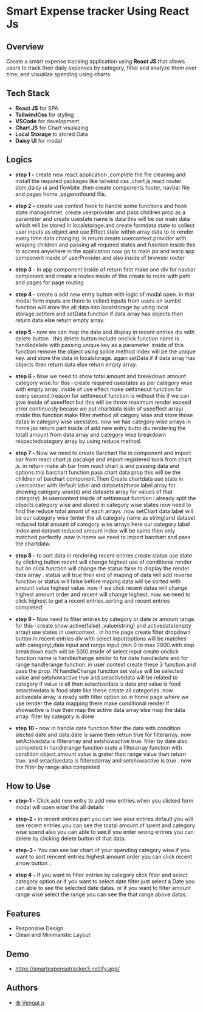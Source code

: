 # Smart Expense tracker Using React Js

## Overview

Create a smart expense tracking application using **React JS** that allows users to track their daily expenses by category, filter and analyze them over time, and visualize spending using charts.

## Tech Stack

- **React JS** for SPA
- **TailwindCss** for styling
- **VSCode** for development
- **Chart JS** for Chart visulazing
- **Local Storage** to stored Data
- **Daisy UI** for modal

## Logics

- **step 1 -** create new react application ,complete the file cleaning and install the required packages like tailwind css ,chart js,react router dom,daisy ui and flowbite .then create components footer, navbar file and pages home ,pagenotfound file.

- **step 2 -** create use context hook to handle some functions and hook state managemnet. create userprovider and pass children prop as a parameter and create usestate name is data this will be our main data which will be stored in localstorage.and create formdata state to collect user inputs as object and use Effect state within array data to re render every time data changing. in return create usercontext.provider with wraping children and passing all required states and function inside this to access anywhere in the application.now go to main jsx and warp app component inside of userProvider and also inside of browser router

- **step 3 -** In app component inside of return first make one div for navbar component and create a routes inside of this create to route with path and pages for page routing

- **step 4 -** create a add new entry button with logic of modal open. in that modal form inputs are there to collect inputs from users on sumbit function will store the all data into localstorage by using local storage.setItem and setData function if data array has objects then return data else return empty array.

- **step 5 -** now we can map the data and display in recent entries div with delete button . this delete button include onclick function name is handledelete with passing unique key as a parameter. inside of this function remove the object using splice method index will be the unique key. and store the data in localstorage. again setData if if data array has objects then return data else return empty array.

- **step 6 -** Now we need to show total amount and breakdown amount category wise.for this i create required usestates as per category wise with empty array. inside of use effect make settimeout function for every second.(reason for settimeout function is without this if we can give inside of useeffect but this will be throw maximum render exceed error continuosly becase we put chartdata iside of useeffect array) inside this function make filter method all catgory wise and store those datas in category wise usestates. now we has category wise arrays in home.jsx return part inside of add new entry butto div rendering the totatl amount from data array and category wise breakdown respectedcategory array by using reduce method.

- **step 7 -** Now we need to create Barchart file in component and import bar from react chart js pacakge and import registered tools from chart js. in return make ah bar from react chart js and passing data and options.this barchart function pass chart data prop this will be the children of barchart component.Then Create chartdata use state in usercontext with default label and datasets(these label array for showing category wise(x) and datasets array for values of that category) .In usercontext inside of settimeout function i already split the objects category wise and stored in category wise states now need to find the reduce total amont of each arrays .now setChart data label will be our category wise (enter the all category name as string)and dataset reduced total amount of category wise arrays here our category label index and dataset reduced amount index will be same then only matched perfectly .now in home we need to import barchart and pass the chartdata.

- **step 8 -** to sort data in rendering recent entries create status use state by clicking button recent will change highest use of conditional render but on click function will change the status false to display the render data array . status will true then end of maping of data will add reverse function or status will false before maping data will be sorted with amount value highest value. now if we click recent datas will change highest amount order and recent will change highest. now we need to click highest to get a recent entries.sorting and recent entries completed

- **step 9 -** Now need to filter entries by category or date or amount range. for this i create show active(false) ,value(string) and activedata(empty array) use states in usercontext . in home page create filter dropdown button in recent entries div with select input(options will be matches with category),date input and range input (min 0 to max 2000 with step breakdown each will be 500).inside of select input create onclick function name is handlechange similar to for date handledate and for range handlerange function. in user context create these 3 function and pass the prop. IN handleChange function set value will be selected value and setshowactive true and setactivedata will be related to category if value is all then setactivedata is data and value is food setactivedata is food state like these create all categories. now activedata array is ready with filter option so in home page where we use render the data mapping there make conditional render if showactive is true then map the active data array else map the data array. filter by category is done

- **step 10 -** now in handle date function filter the data with condition slected date and data.date is same then retrun true for filterarray. now setActivedata is filterarray and setshowactive true. filter by date also completed.In handlerange function crate a filterarray function with condition object.amount value is grater than range value then return true. and setactivedata is filteredarray and setshowactive is true . now the filter by range also completed

## How to Use

- **step-1 -** Click add new entry to add new entries.when you clicked form modal will open enter the all details

- **step-2 -** in recent entries part you can see your entries default you will see recent entries.you can see the toatal amount of spent and category wise spend also you can able to see.if you enter wrong entries you can delete by clicking delete button of that data.

- **step-3 -** You can see bar chart of your spending category wise.if you want to sort rencent entries highest amount order you can click recent arrow button .

- **step 4 -** If you want to filter entries by category click filter and select category option.or if you want to select date filter just select a Date you can able to see the selected date datas. or if you want to filter amount range wise select the range you can see the that range above datas.

## Features

- Responsive Design
- Clean and Minimalistic Layout

## Demo

- https://smartexpensetracker3.netlify.app/

## Authors

- [@ Vengat p](https://github.com/Vengat-P)
